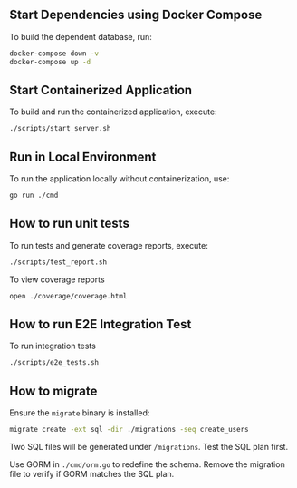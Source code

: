 ## Start Dependencies using Docker Compose

To build the dependent database, run:
```sh
docker-compose down -v
docker-compose up -d
```

## Start Containerized Application

To build and run the containerized application, execute:
```sh
./scripts/start_server.sh
```

## Run in Local Environment

To run the application locally without containerization, use:
```sh
go run ./cmd
```

## How to run unit tests

To run tests and generate coverage reports, execute:
```sh
./scripts/test_report.sh
```

To view coverage reports
```sh
open ./coverage/coverage.html
```

## How to run E2E Integration Test

To run integration tests
```sh
./scripts/e2e_tests.sh
```

## How to migrate

Ensure the `migrate` binary is installed:
```sh
migrate create -ext sql -dir ./migrations -seq create_users
```
Two SQL files will be generated under `/migrations`. Test the SQL plan first.

Use GORM in `./cmd/orm.go` to redefine the schema. Remove the migration file to verify if GORM matches the SQL plan.
